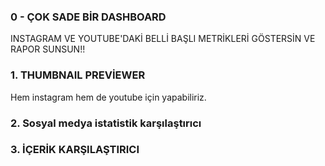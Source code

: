 
### 0 - ÇOK SADE BİR DASHBOARD

INSTAGRAM VE YOUTUBE'DAKİ BELLİ BAŞLI METRİKLERİ GÖSTERSİN VE RAPOR SUNSUN!!

### 1. THUMBNAIL PREVİEWER

 Hem instagram hem de youtube için yapabiliriz.

### 2. Sosyal medya istatistik karşılaştırıcı

### 3. İÇERİK KARŞILAŞTIRICI
